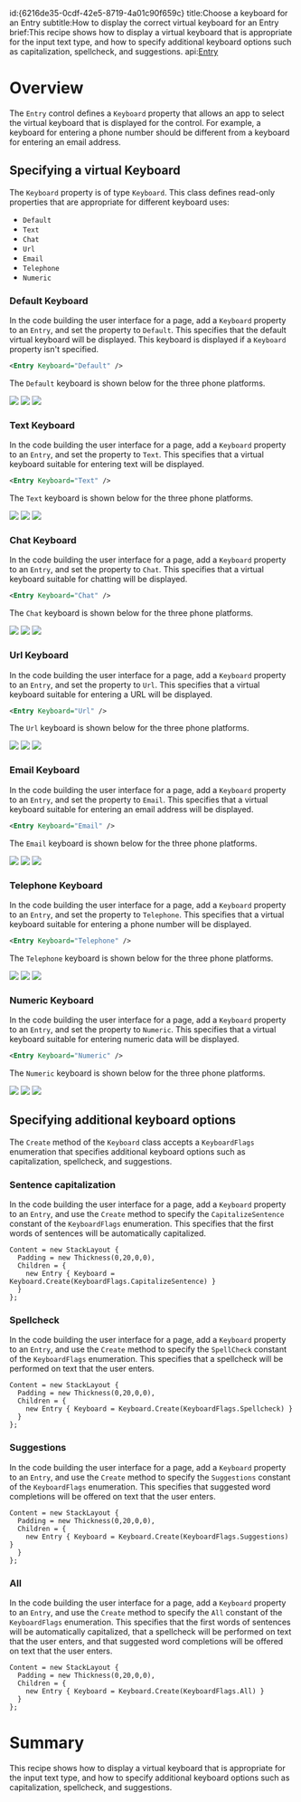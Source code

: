 id:{6216de35-0cdf-42e5-8719-4a01c90f659c}
title:Choose a keyboard for an Entry
subtitle:How to display the correct virtual keyboard for an Entry
brief:This recipe shows how to display a virtual keyboard that is appropriate for the input text type, and how to specify additional keyboard options such as capitalization, spellcheck, and suggestions.
api:[Entry](/api/type/Xamarin.Forms.Entry/)

# Overview

The `Entry` control defines a `Keyboard` property that allows an app to select the virtual keyboard that is displayed for the control. For example, a keyboard for entering a phone number should be different from a keyboard for entering an email address.

## Specifying a virtual Keyboard

The `Keyboard` property is of type `Keyboard`. This class defines read-only properties that are appropriate for different keyboard uses:

- `Default`
- `Text`
- `Chat`
- `Url`
- `Email`
- `Telephone`
- `Numeric`

### Default Keyboard

In the code building the user interface for a page, add a `Keyboard` property to an `Entry`, and set the property to `Default`. This specifies that the default virtual keyboard will be displayed. This keyboard is displayed if a `Keyboard` property isn't specified.

```xml
<Entry Keyboard="Default" />
```

The `Default` keyboard is shown below for the three phone platforms.

![](Images/default-winphone.png) ![](Images/default-ios.png) ![](Images/default-android.png)

### Text Keyboard

In the code building the user interface for a page, add a `Keyboard` property to an `Entry`, and set the property to `Text`. This specifies that a virtual keyboard suitable for entering text will be displayed.

```xml
<Entry Keyboard="Text" />
```

The `Text` keyboard is shown below for the three phone platforms.

![](Images/text-winphone.png) ![](Images/text-ios.png) ![](Images/text-android.png)

### Chat Keyboard

In the code building the user interface for a page, add a `Keyboard` property to an `Entry`, and set the property to `Chat`. This specifies that a virtual keyboard suitable for chatting will be displayed.

```xml
<Entry Keyboard="Chat" />
```

The `Chat` keyboard is shown below for the three phone platforms.

![](Images/chat-winphone.png) ![](Images/chat-ios.png) ![](Images/chat-android.png)

### Url Keyboard

In the code building the user interface for a page, add a `Keyboard` property to an `Entry`, and set the property to `Url`. This specifies that a virtual keyboard suitable for entering a URL will be displayed.

```xml
<Entry Keyboard="Url" />
```

The `Url` keyboard is shown below for the three phone platforms.

![](Images/url-winphone.png) ![](Images/url-ios.png) ![](Images/url-android.png)

### Email Keyboard

In the code building the user interface for a page, add a `Keyboard` property to an `Entry`, and set the property to `Email`. This specifies that a virtual keyboard suitable for entering an email address will be displayed.

```xml
<Entry Keyboard="Email" />
```

The `Email` keyboard is shown below for the three phone platforms.

![](Images/email-winphone.png) ![](Images/email-ios.png) ![](Images/email-android.png)

### Telephone Keyboard

In the code building the user interface for a page, add a `Keyboard` property to an `Entry`, and set the property to `Telephone`. This specifies that a virtual keyboard suitable for entering a phone number will be displayed.

```xml
<Entry Keyboard="Telephone" />
```

The `Telephone` keyboard is shown below for the three phone platforms.

![](Images/telephone-winphone.png) ![](Images/telephone-ios.png) ![](Images/telephone-android.png)

### Numeric Keyboard

In the code building the user interface for a page, add a `Keyboard` property to an `Entry`, and set the property to `Numeric`. This specifies that a virtual keyboard suitable for entering numeric data will be displayed.

```xml
<Entry Keyboard="Numeric" />
```

The `Numeric` keyboard is shown below for the three phone platforms.

![](Images/numeric-winphone.png) ![](Images/numeric-ios.png) ![](Images/numeric-android.png)

## Specifying additional keyboard options

The `Create` method of the `Keyboard` class accepts a `KeyboardFlags` enumeration that specifies additional keyboard options such as capitalization, spellcheck, and suggestions.

### Sentence capitalization

In the code building the user interface for a page, add a `Keyboard` property to an `Entry`, and use the `Create` method to specify the `CapitalizeSentence` constant of the `KeyboardFlags` enumeration. This specifies that the first words of sentences will be automatically capitalized.

```
Content = new StackLayout {
  Padding = new Thickness(0,20,0,0),
  Children = {
    new Entry { Keyboard = Keyboard.Create(KeyboardFlags.CapitalizeSentence) }
  }
};
```

### Spellcheck

In the code building the user interface for a page, add a `Keyboard` property to an `Entry`, and use the `Create` method to specify the `SpellCheck` constant of the `KeyboardFlags` enumeration. This specifies that a spellcheck will be performed on text that the user enters.

```
Content = new StackLayout {
  Padding = new Thickness(0,20,0,0),
  Children = {
    new Entry { Keyboard = Keyboard.Create(KeyboardFlags.Spellcheck) }
  }
};
```

### Suggestions

In the code building the user interface for a page, add a `Keyboard` property to an `Entry`, and use the `Create` method to specify the `Suggestions` constant of the `KeyboardFlags` enumeration. This specifies that suggested word completions will be offered on text that the user enters.

```
Content = new StackLayout {
  Padding = new Thickness(0,20,0,0),
  Children = {
    new Entry { Keyboard = Keyboard.Create(KeyboardFlags.Suggestions) }
  }
};
```

### All

In the code building the user interface for a page, add a `Keyboard` property to an `Entry`, and use the `Create` method to specify the `All` constant of the `KeyboardFlags` enumeration. This specifies that the first words of sentences will be automatically capitalized, that a spellcheck will be performed on text that the user enters, and that suggested word completions will be offered on text that the user enters.

```
Content = new StackLayout {
  Padding = new Thickness(0,20,0,0),
  Children = {
    new Entry { Keyboard = Keyboard.Create(KeyboardFlags.All) }
  }
};
```

# Summary

This recipe shows how to display a virtual keyboard that is appropriate for the input text type, and how to specify additional keyboard options such as capitalization, spellcheck, and suggestions.
